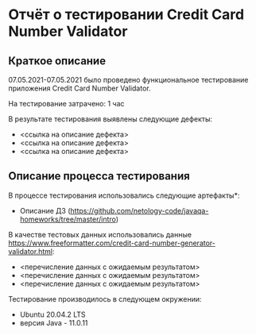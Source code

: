 # Отчёт о тестировании Credit Card Number Validator

## Краткое описание

07.05.2021-07.05.2021 было проведено функциональное тестирование  приложения Credit Card Number Validator.

На тестирование затрачено: 1 час

В результате тестирования выявлены следующие дефекты:
* <ссылка на описание дефекта>
* <ссылка на описание дефекта>
* <ссылка на описание дефекта>

## Описание процесса тестирования

В процессе тестирования использовались следующие артефакты*:
* Описание ДЗ (https://github.com/netology-code/javaqa-homeworks/tree/master/intro)

В качестве тестовых данных использовались данные https://www.freeformatter.com/credit-card-number-generator-validator.html:
* <перечисление данных с ожидаемым результатом>
* <перечисление данных с ожидаемым результатом>
* <перечисление данных с ожидаемым результатом>

Тестирование производилось в следующем окружении:
* Ubuntu 20.04.2 LTS
* версия Java - 11.0.11
